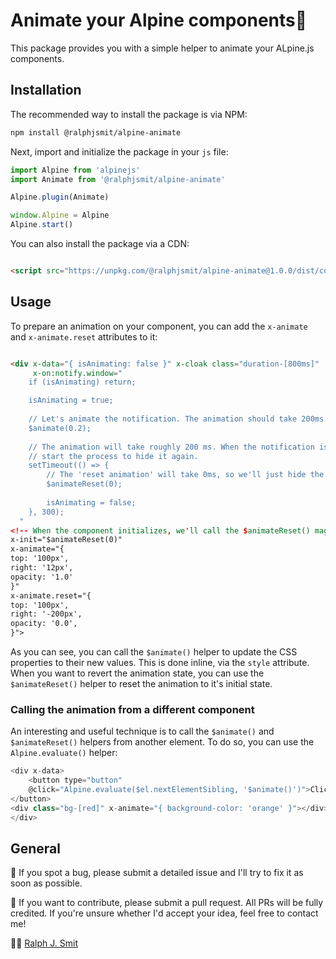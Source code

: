 # Animate your Alpine components🚀

This package provides you with a simple helper to animate your ALpine.js components.

## Installation

The recommended way to install the package is via NPM:

```bash
npm install @ralphjsmit/alpine-animate
```

Next, import and initialize the package in your `js` file:

```js
import Alpine from 'alpinejs'
import Animate from '@ralphjsmit/alpine-animate'

Alpine.plugin(Animate)

window.Alpine = Alpine
Alpine.start()
```

You can also install the package via a CDN:

```html

<script src="https://unpkg.com/@ralphjsmit/alpine-animate@1.0.0/dist/cdn.min.js" defer></script>
```

## Usage

To prepare an animation on your component, you can add the `x-animate` and `x-animate.reset` attributes to it:

```html

<div x-data="{ isAnimating: false }" x-cloak class="duration-[800ms]"
     x-on:notify.window="
    if (isAnimating) return;

    isAnimating = true;
    
    // Let's animate the notification. The animation should take 200ms.
    $animate(0.2);
    
    // The animation will take roughly 200 ms. When the notification is animating, we'll also 
    // start the process to hide it again.
    setTimeout(() => {
        // The 'reset animation' will take 0ms, so we'll just hide the notification immediately.
        $animateReset(0);
                
        isAnimating = false;
    }, 300);
  "
<!-- When the component initializes, we'll call the $animateReset() magic helper to reset the state. We can use x-cloak to hide the component before this initialization has happened. -->
x-init="$animateReset(0)"
x-animate="{
top: '100px',
right: '12px',
opacity: '1.0'
}"
x-animate.reset="{
top: '100px',
right: '-200px',
opacity: '0.0',
}">
```

As you can see, you can call the `$animate()` helper to update the CSS properties to their new values. This is done inline, via the `style` attribute. When you want to revert the animation state, you can use the `$animateReset()` helper to reset the animation to it's initial state.

### Calling the animation from a different component

An interesting and useful technique is to call the `$animate()` and `$animateReset()` helpers from another element. To do so, you can use the `Alpine.evaluate()` helper:

```js
<div x-data>
    <button type="button"
    @click="Alpine.evaluate($el.nextElementSibling, '$animate()')">Click me!
</button>
<div class="bg-[red]" x-animate="{ background-color: 'orange' }"></div>
</div>
```

## General

🐞 If you spot a bug, please submit a detailed issue and I'll try to fix it as soon as possible.

🙌 If you want to contribute, please submit a pull request. All PRs will be fully credited. If you're unsure whether I'd accept your idea, feel free to contact me!

🙋‍♂️ [Ralph J. Smit](https://ralphjsmit.com)
